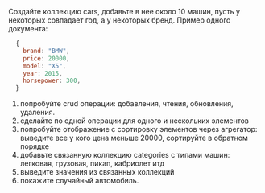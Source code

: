 Создайте коллекцию cars, добавьте в нее около 10 машин, пусть у некоторых совпадает год, а у некоторых бренд.
Пример одного документа:

```jsx
  {
    brand: "BMW",
    price: 20000,
    model: "X5",
    year: 2015,
    horsepower: 300,
  }
```

1. попробуйте crud операции: добавления, чтения, обновления, удаления.
2. сделайте по одной операции для одного и нескольких элементов
3. попробуйте отображение с сортировку элементов через агрегатор: выведите все у кого цена меньше 20000, сортируйте в обратном порядке
4. добавьте связанную коллекцию categories c типами машин: легковая, грузовая, пикап, кабриолет итд
5. выведите значения из связанных коллекций
6. покажите случайный автомобиль.
